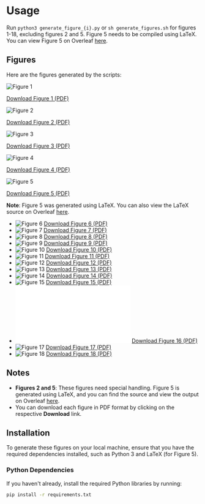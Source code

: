# Usage

Run `python3 generate_figure_{i}.py` or `sh generate_figures.sh` for figures 1-18, excluding figures 2 and 5. Figure 5 needs to be compiled using LaTeX. You can view Figure 5 on Overleaf [here](https://www.overleaf.com/read/qgkdndnqrgjm#9e5243).

## Figures

Here are the figures generated by the scripts:

![Figure 1](figures/figure_1.png)

[Download Figure 1 (PDF)](figures/figure_1.pdf)

![Figure 2](figures/figure_2.png)

[Download Figure 2 (PDF)](figures/figure_2.pdf)

![Figure 3](figures/figure_3.png)

[Download Figure 3 (PDF)](figures/figure_3.pdf)

![Figure 4](figures/figure_4.png)

[Download Figure 4 (PDF)](figures/figure_4.pdf)

![Figure 5](figures/figure_5.png)

[Download Figure 5 (PDF)](figures/figure_5.pdf)

  **Note**: Figure 5 was generated using LaTeX. You can also view the LaTeX source on Overleaf [here](https://www.overleaf.com/read/qgkdndnqrgjm#9e5243).
- ![Figure 6](figures/figure_6.png)
  [Download Figure 6 (PDF)](figures/figure_6.pdf)
- ![Figure 7](figures/figure_7.png)
  [Download Figure 7 (PDF)](figures/figure_7.pdf)
- ![Figure 8](figures/figure_8.png)
  [Download Figure 8 (PDF)](figures/figure_8.pdf)
- ![Figure 9](figures/figure_9.png)
  [Download Figure 9 (PDF)](figures/figure_9.pdf)
- ![Figure 10](figures/figure_10.png)
  [Download Figure 10 (PDF)](figures/figure_10.pdf)
- ![Figure 11](figures/figure_11.png)
  [Download Figure 11 (PDF)](figures/figure_11.pdf)
- ![Figure 12](figures/figure_12.png)
  [Download Figure 12 (PDF)](figures/figure_12.pdf)
- ![Figure 13](figures/figure_13.png)
  [Download Figure 13 (PDF)](figures/figure_13.pdf)
- ![Figure 14](figures/figure_14.png)
  [Download Figure 14 (PDF)](figures/figure_14.pdf)
- ![Figure 15](figures/figure_15.png)
  [Download Figure 15 (PDF)](figures/figure_15.pdf)
- ![Figure 16](figures/figure_16.pdf)
  [Download Figure 16 (PDF)](figures/figure_16.pdf)
- ![Figure 17](figures/figure_17.png)
  [Download Figure 17 (PDF)](figures/figure_17.pdf)
- ![Figure 18](figures/figure_18.png)
  [Download Figure 18 (PDF)](figures/figure_18.pdf)

## Notes
- **Figures 2 and 5**: These figures need special handling. Figure 5 is generated using LaTeX, and you can find the source and view the output on Overleaf [here](https://www.overleaf.com/read/qgkdndnqrgjm#9e5243).
- You can download each figure in PDF format by clicking on the respective **Download** link.

## Installation

To generate these figures on your local machine, ensure that you have the required dependencies installed, such as Python 3 and LaTeX (for Figure 5).

### Python Dependencies
If you haven't already, install the required Python libraries by running:

```bash
pip install -r requirements.txt
```

